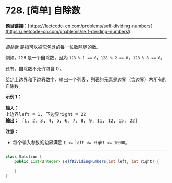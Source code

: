 # 728. [简单] 自除数

**题目链接：**[https://leetcode-cn.com/problems/self-dividing-numbers](https://leetcode-cn.com/problems/self-dividing-numbers)

---

<div class="content__1Y2H">
 <div class="notranslate">
  <p><em>自除数&nbsp;</em>是指可以被它包含的每一位数除尽的数。</p> 
  <p>例如，128 是一个自除数，因为&nbsp;<code>128 % 1 == 0</code>，<code>128 % 2 == 0</code>，<code>128 % 8 == 0</code>。</p> 
  <p>还有，自除数不允许包含 0 。</p> 
  <p>给定上边界和下边界数字，输出一个列表，列表的元素是边界（含边界）内所有的自除数。</p> 
  <p><strong>示例 1：</strong></p> 
  <pre class="language-text"><strong>输入：</strong> 
上边界left = 1, 下边界right = 22
<strong>输出：</strong> [1, 2, 3, 4, 5, 6, 7, 8, 9, 11, 12, 15, 22]
</pre> 
  <p><strong>注意：</strong></p> 
  <ul> 
   <li>每个输入参数的边界满足&nbsp;<code>1 &lt;= left &lt;= right &lt;= 10000</code>。</li> 
  </ul> 
 </div>
</div>

---

```java
class Solution {
    public List<Integer> selfDividingNumbers(int left, int right) {
        
    }
}
```